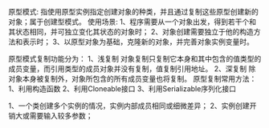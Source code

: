原型模式:
指使用原型实例指定创建对象的种类，并且通过复制这些原型创建新的对象；属于创建型模式。
使用场景:
1、程序需要从一个对象出发，得到若干个和其状态相同，并可独立变化其状态的对象时；
2、对象创建需要独立于他的构造方法和表示时；
3、以原型对象为基础，克隆新的对象，并完善对象实例变量时。

原型模式复制功能分为：
1、浅复制
   对象复制只复制它本身和其中包含的值类型的成员变量，而引用类型的成员对象并没有复制，值复制引用地址。
2、深复制
  除对象本身被复制外，对象所包含的所有成员变量也将复制。
原型复制常用方法：
1、利用构造函数
2、利用Cloneable接口
3、利用Serializable序列化接口


1、一个类创建多个实例的情况，实例内部成员相同或细微差异；
2、实例创建开销大或需要输入较多参数；